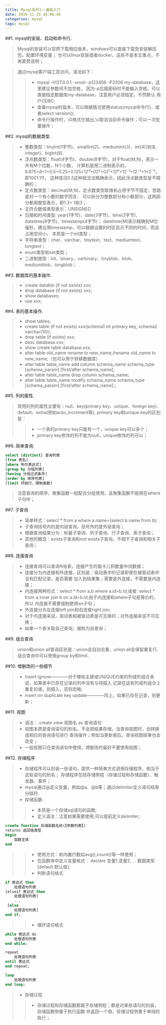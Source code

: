 ```yaml
---
title: Mysql系列1——基础入门
date: 2019-11-25 16:06:48
categories: mysql
tags: mysql
---
```


##1. mysql的安装、启动和命令行.
>Mysql的安装可以官网下载相应版本，windows可以直接下载免安装解压包，配置环境变量；
也可以linux安装或者docker，这些不是本文重点，不再累赘说明；

>通过mysql客户端工具访问，语法如下：
>>* mysql -h127.0.0.1 -uroot -p123456 -P3306 my-database，这里建议参数间不加空格，
因为-p后接密码时不能输入空格，可以直接指定数据库my-database，注意用户必须指定，不然默认
用户ODBC;
>>* 查看mysql的版本，可以根据情况使用status(mysql命令行)，或者select version();
>>* 命令行操作时，\G格式化输出,\c取消当前命令操作；可以一次批量操作；

##2. mysql的数据类型.
>* 整数类型：tinyInt(1字节)、smallInt(2)、mediumInt(3)、int(4)[别名integer]、bigInt(8).
>* 浮点数类型：float(4字节)、double(8字节)，对于float(M,N)，表示一共有M个位数，N个小数，
计算机是用二进制表示的，
9.875=8+1+0.5+0.25+0.125=1*2³+0*2²+0*2¹+1*2⁰+1*2ˉ¹+1*2ˉ²+1*2ˉ³，即1001.111，
这种情况0.3这种就没法精确表示，因此浮点数类型是不精确的；
>* 定点数类型：decimal(M,N)，定点数类型取值和占用字节不固定，思路是对一个有小数的数字而言，
可以拆分为整数部分和小数部分，这两部分都用整型表示，即1.3= 1和3；
>* 无符合数值类型表示：UNSIGNED
>* 日期和时间类型: year(1字节)、date(3字节)、time(3字节)、datetime(8字节)、timestamp(4字节)；
datetime(M)表示精确到M位毫秒，建议用timestamp，可以根据设置的时区显示不同的时间，而且占用空间小，
本质是一个int类型；
>* 字符串类型：char、varchar、tinytext、text、mediumtext、longtext；
>* enum类型和set类型；
>* 二进制类型：bit、binary、varbinary、tinyblob、blob、mediumblob、longblob；

##3. 数据库的基本操作.
>* create datable (if not exists) xxx;
>* drop database (if not exists) xxx;
>* show databases;
>* use xxx;

##4. 表的基本操作.
>* show tables;
>* create table (if not exists) xxx(schema1 int primary key, schema2 varchar(10));
>* drop table (if exists) xxx;
>* desc database.xxx;
>* show create table database.xxx;
>* alter table old_name rename to new_name;/rename old_name to new_name;（也可以用于转移数据库）
>* alter table table_name add column schema_name schema_type [schema_param] [first/after schema_name];
>* alter table table_name drop column schema_name;
>* alter table table_name modify schema_name schema_type [schema_param] [first/after schema_name];;

##5. 列的属性.
> 常用的列的属性主要有：null、key(primary key、unique、foreign key)、default、extra(例如auto_increment等);
> primary key和unique key的区别是：
>> * 一个表的primary key只能有一个，unique key可以多个；
>> * primary key修饰的列不能为null，unique修饰的列可以；

##6. 简单查询.
```sql
select [distinct] 查询列表
[from 表名]
[where 布尔表达式]
[group by 分组列表]
[having 分组过滤条件]
[order by 排序列表]
[limit 开始行、限制条数]
```
>注意查询的顺序，聚集函数一般配合分组使用，且聚集函数不能用在where子句中；

##7. 子查询
>* 简单样式：select * from a where a.name=(select b.name from b);
>* 子查询括号内的是内层查询，括号外的是外层查询；
>* 根据查询结果分为：标量子查询、列子查询、行子查询、表子查询；
>* 其他的概念：exists子查询和not exists子查询，不相干子查询和相关子查询；

##8. 连接查询
>* 连接查询可以查询N张表，连接产生的笛卡儿积数量中间数据；
>* 连接分为内连接和外连接，区别是：驱动表中的记录即使在被驱动表中没有匹配记录，是否需要
加入到结果集；需要是外连接，不需要是内连接；
>* 内连接两种形式：select * from a,b where a.id=b.id;或者:
select * from a inner join b on a.id=b.id;由于内连接和where子句是等价的，所以
内连接不需要强制使用on子句；
>* 外连接分为左连接left join和右连接right join.
>* 对于内连接来说，驱动表和被驱动表是可互换的；对外连接来说不可互换；
>* 如果一个表关联自己查询，被称为自查询；

##9. 组合查询
> union和union all查询区别是：union会自动去重，union all会保留重复行.
组合查询中可以使用group by和limit.

##10. 增删改的一些细节
>* insert ignore————对于哪些主键或UNIQUE约束的列或列组合来说，如果表中已存在记录的列中没有与待插入
记录在这些列或列组合上重复的值，则插入，否则忽略;
>* insert on duplicate key update————同上，如果已存在记录，则更新；

##11. 视图
>* 语法： create view 视图名 as 查询语句
>* 视图本质是查询语句的别名，不会把结果存储，当查询视图时，会转换成相应的查询语句进行
查询操作；例如当更新表后，查询视图结果也会改变；
>* 一般视图只在查询语句中使用，增删改时最好不要使用视图；

##12. 存储程序
>* 存储程序可以封装一些语句，提供一种简单方式调用存储程序，相当于这些语句的别名；
存储程序包括存储例程（存储过程和存储函数）、触发器、事件；
>* mysql通过@定义变量，例如@a、@b等；通过delimiter定义语句结束分隔符.
>* 存储函数.
>>* 本质是一个存储sql语句的函数;
>>* 定义语法：注意如果需要使用;可以提前定义delimiter;
```sql
create function 存储函数名称(【参数列表】)
returns 返回值类型
begin 
    函数主体
end 
```
>>* 使用方式：和内置行数如avg(),count()等一样使用；
>>* 在函数体中定义变量格式： declare 变量1,变量2, ... 数据类型 [default 默认值];
>>* 判断语句格式
```sql
if 表达式 then 
    处理语句列表
[elseif 表达式 then 
    处理语句列表]
    ...
 [else 
    处理语句列表]
end if;
```
>>* 循环语句格式
```sql
while 表达式 do
    处理语句列表
end while;

repeat 
    处理语句列表
until 表达式
end repeat;

loop 
    处理语句列表
end loop;

```
>* 存储过程
>>* 存储过程和存储函数都属于存储例程；都是对某些语句的封装，存储函数侧重于执行函数
并返回一个值，存储过程侧重于单纯的执行；